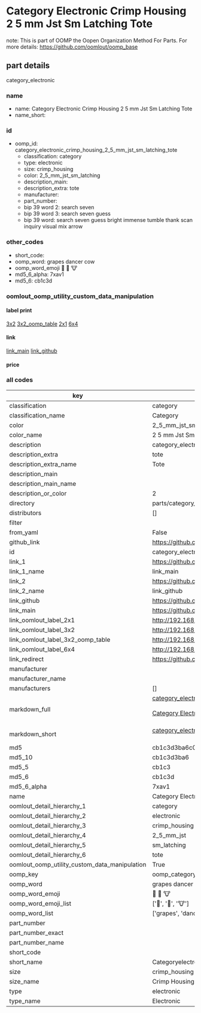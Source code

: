 # Category Electronic Crimp Housing 2 5 mm Jst Sm Latching Tote  

note: This is part of OOMP the Oopen Organization Method For Parts. For more details: https://github.com/oomlout/oomp_base

##  part details
  



category_electronic



### name
* name: Category Electronic Crimp Housing 2 5 mm Jst Sm Latching Tote
* name_short: 
### id
* oomp_id: category_electronic_crimp_housing_2_5_mm_jst_sm_latching_tote
  * classification: category
  * type: electronic
  * size: crimp_housing
  * color: 2_5_mm_jst_sm_latching
  * description_main: 
  * description_extra: tote
  * manufacturer: 
  * part_number: 
  * bip 39 word 2: search seven
  * bip 39 word 3: search seven guess
  * bip 39 word: search seven guess bright immense tumble thank scan inquiry visual mix arrow

### other_codes
* short_code: 
* oomp_word: grapes dancer cow
* oomp_word_emoji :grapes: :dancer: :cow:
* md5_6_alpha: 7xav1
* md5_6: cb1c3d






### oomlout_oomp_utility_custom_data_manipulation
#### label print
[3x2](http://192.168.1.245:1112/?label=oomp%207xav1)
[3x2_oomp_table](http://192.168.1.108:1112/?label=oomp%207xav1)
[2x1](http://192.168.1.242:1112/?label=oomp%207xav1)
[6x4](http://192.168.1.55:1112/?label=oomp%207xav1)    

#### link

[link_main](https://github.com/oomlout/oomlout_oomp_version_1_messy/tree/main/parts/category_electronic_crimp_housing_2_5_mm_jst_sm_latching_tote) [link_github](https://github.com/oomlout/oomlout_oomp_version_1_messy/tree/main/parts/category_electronic_crimp_housing_2_5_mm_jst_sm_latching_tote)                             

#### price







### all codes 
| key | value |  
| --- | --- |  
| classification | category |  
| classification_name | Category |  
| color | 2_5_mm_jst_sm_latching |  
| color_name | 2 5 mm Jst Sm Latching |  
| description | category_electronic |  
| description_extra | tote |  
| description_extra_name | Tote |  
| description_main |  |  
| description_main_name |  |  
| description_or_color | 2  |  
| directory | parts/category_electronic_crimp_housing_2_5_mm_jst_sm_latching_tote |  
| distributors | [] |  
| filter |  |  
| from_yaml | False |  
| github_link | https://github.com/oomlout/oomlout_oomp_part_src/tree/main/parts/category_electronic_crimp_housing_2_5_mm_jst_sm_latching_tote |  
| id | category_electronic_crimp_housing_2_5_mm_jst_sm_latching_tote |  
| link_1 | https://github.com/oomlout/oomlout_oomp_version_1_messy/tree/main/parts/category_electronic_crimp_housing_2_5_mm_jst_sm_latching_tote |  
| link_1_name | link_main |  
| link_2 | https://github.com/oomlout/oomlout_oomp_version_1_messy/tree/main/parts/category_electronic_crimp_housing_2_5_mm_jst_sm_latching_tote |  
| link_2_name | link_github |  
| link_github | https://github.com/oomlout/oomlout_oomp_version_1_messy/tree/main/parts/category_electronic_crimp_housing_2_5_mm_jst_sm_latching_tote |  
| link_main | https://github.com/oomlout/oomlout_oomp_version_1_messy/tree/main/parts/category_electronic_crimp_housing_2_5_mm_jst_sm_latching_tote |  
| link_oomlout_label_2x1 | http://192.168.1.242:1112/?label=oomp%207xav1 |  
| link_oomlout_label_3x2 | http://192.168.1.245:1112/?label=oomp%207xav1 |  
| link_oomlout_label_3x2_oomp_table | http://192.168.1.108:1112/?label=oomp%207xav1 |  
| link_oomlout_label_6x4 | http://192.168.1.55:1112/?label=oomp%207xav1 |  
| link_redirect | https://github.com/oomlout/oomlout_oomp_version_1_messy/tree/main/parts/category_electronic_crimp_housing_2_5_mm_jst_sm_latching_tote |  
| manufacturer |  |  
| manufacturer_name |  |  
| manufacturers | [] |  
| markdown_full | [category_electronic_crimp_housing_2_5_mm_jst_sm_latching_tote](none)<br>[](none)<br>[Category Electronic Crimp Housing 2 5 Mm Jst Sm Latching Tote](none)<br><br> |  
| markdown_short | [category_electronic_crimp_housing_2_5_mm_jst_sm_latching_tote](none)<br><br> |  
| md5 | cb1c3d3ba6c03bfba938c1c0cef12e10 |  
| md5_10 | cb1c3d3ba6 |  
| md5_5 | cb1c3 |  
| md5_6 | cb1c3d |  
| md5_6_alpha | 7xav1 |  
| name | Category Electronic Crimp Housing 2 5 mm Jst Sm Latching Tote |  
| oomlout_detail_hierarchy_1 | category |  
| oomlout_detail_hierarchy_2 | electronic |  
| oomlout_detail_hierarchy_3 | crimp_housing |  
| oomlout_detail_hierarchy_4 | 2_5_mm_jst |  
| oomlout_detail_hierarchy_5 | sm_latching |  
| oomlout_detail_hierarchy_6 | tote |  
| oomlout_oomp_utility_custom_data_manipulation | True |  
| oomp_key | oomp_category_electronic_crimp_housing_2_5_mm_jst_sm_latching_tote |  
| oomp_word | grapes dancer cow |  
| oomp_word_emoji | :grapes: :dancer: :cow: |  
| oomp_word_emoji_list | [':grapes:', ':dancer:', ':cow:'] |  
| oomp_word_list | ['grapes', 'dancer', 'cow'] |  
| part_number |  |  
| part_number_exact |  |  
| part_number_name |  |  
| short_code |  |  
| short_name | Categoryelectronic |  
| size | crimp_housing |  
| size_name | Crimp Housing |  
| type | electronic |  
| type_name | Electronic |  
